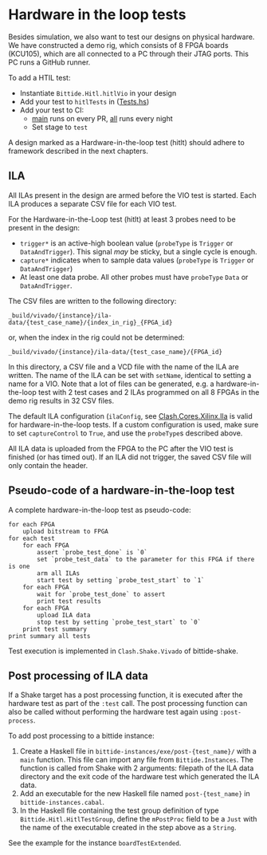 <!--
SPDX-FileCopyrightText: 2022 Google LLC

SPDX-License-Identifier: Apache-2.0
-->

# Hardware in the loop tests
Besides simulation, we also want to test our designs on physical hardware. We
have constructed a demo rig, which consists of 8 FPGA boards (KCU105), which are
all connected to a PC through their JTAG ports. This PC runs a GitHub runner.

To add a HTIL test:

- Instantiate `Bittide.Hitl.hitlVio` in your design
- Add your test to `hitlTests` in ([Tests.hs](/bittide-instances/src/Bittide/Instances/Hitl/Tests.hs))
- Add your test to CI:
  - [main](/.github/synthesis/main.json) runs on every PR,
    [all](/.github/synthesis/all.json) runs every night
  - Set stage to `test`

A design marked as a Hardware-in-the-loop test (hitlt) should adhere to
framework described in the next chapters.

## ILA
All ILAs present in the design are armed before the VIO test is started. Each
ILA produces a separate CSV file for each VIO test.

For the Hardware-in-the-Loop test (hitlt) at least 3 probes need to be present
in the design:
- `trigger*` is an active-high boolean value (`probeType` is `Trigger` or
`DataAndTrigger`). This signal _may_ be sticky, but a single cycle is enough.
- `capture*` indicates when to sample data values (`probeType` is `Trigger` or
`DataAndTrigger`)
- At least one data probe. All other probes must have `probeType` `Data` or
`DataAndTrigger`.

The CSV files are written to the following directory:

```
_build/vivado/{instance}/ila-data/{test_case_name}/{index_in_rig}_{FPGA_id}
```

or, when the index in the rig could not be determined:

```
_build/vivado/{instance}/ila-data/{test_case_name}/{FPGA_id}
```

In this directory, a CSV file and a VCD file with the name of the ILA are
written. The name of the ILA can be set with `setName`, identical to setting a
name for a VIO. Note that a lot of files can be generated, e.g. a
hardware-in-the-loop test with 2 test cases and 2 ILAs programmed on all 8
FPGAs in the demo rig results in 32 CSV files.

The default ILA configuration (`ilaConfig`, see [Clash.Cores.Xilinx.Ila](https://github.com/clash-lang/clash-compiler/blob/15dc344dfa091de14c63759c0b6ea107ca0fa892/clash-cores/src/Clash/Cores/Xilinx/Ila.hs#L63) is valid
for hardware-in-the-loop tests. If a custom configuration is used, make sure to
set `captureControl` to `True`, and use the `probeType`s described above.

All ILA data is uploaded from the FPGA to the PC after the VIO test is finished
(or has timed out). If an ILA did not trigger, the saved CSV file will only
contain the header.


## Pseudo-code of a hardware-in-the-loop test
A complete hardware-in-the-loop test as pseudo-code:
```
for each FPGA
    upload bitstream to FPGA
for each test
    for each FPGA
        assert `probe_test_done` is `0`
        set `probe_test_data` to the parameter for this FPGA if there is one
        arm all ILAs
        start test by setting `probe_test_start` to `1`
    for each FPGA
        wait for `probe_test_done` to assert
        print test results
    for each FPGA
        upload ILA data
        stop test by setting `probe_test_start` to `0`
    print test summary
print summary all tests
```
Test execution is implemented in `Clash.Shake.Vivado` of bittide-shake.


## Post processing of ILA data
If a Shake target has a post processing function, it is executed after the
hardware test as part of the `:test` call. The post processing function can also
be called without performing the hardware test again using `:post-process`.

To add post processing to a bittide instance:

1. Create a Haskell file in `bittide-instances/exe/post-{test_name}/` with a `main`
function. This file can import any file from `Bittide.Instances`. The function
is called from Shake with 2 arguments: filepath of the ILA data directory and
the exit code of the hardware test which generated the ILA data.
2. Add an executable for the new Haskell file named `post-{test_name}` in
`bittide-instances.cabal`.
3. In the Haskell file containing the test group definition of type
`Bittide.Hitl.HitlTestGroup`, define the `mPostProc` field to be a `Just` with the
name of the executable created in the step above as a `String`.

See the example for the instance `boardTestExtended`.
